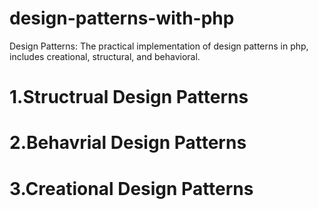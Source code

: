 # design-patterns-with-php
Design Patterns: The practical implementation of design patterns in php, includes creational, structural, and behavioral. 
# 1.Structrual Design Patterns
# 2.Behavrial Design Patterns
# 3.Creational Design Patterns
